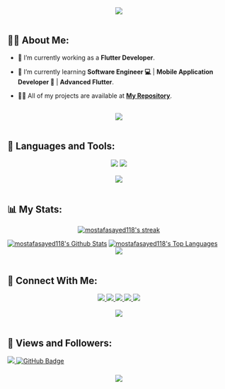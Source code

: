 <div align="center">
    <img src="https://readme-typing-svg.herokuapp.com/?font=Righteous&size=35&center=true&vCenter=true&width=500&height=70&duration=4000&lines=Hi+There!+👋;+I'm+Mustafa+Sayed!+😎" />
</div>

<br>

## 🙋‍♂️ About Me:

- 🔭 I’m currently working as a **Flutter Developer**.

- 🌱 I’m currently learning **Software Engineer 💻** | **Mobile Application Developer 📱** | **Advanced Flutter**.

- 👨‍💻 All of my projects are available at **[My Repository](https://github.com/mostafasayed118?page=1&tab=repositories)**.

<br>
<div align="center">
    <img src="https://user-images.githubusercontent.com/73097560/115834477-dbab4500-a447-11eb-908a-139a6edaec5c.gif" />
</div>
<br>

## 🚀 Languages and Tools:
<div align="center">
    <img src="https://skillicons.dev/icons?i=flutter,dart,firebase,cpp,java,python" />
    <img src="https://skillicons.dev/icons?i=github,androidstudio,vscode,figma,postman" /><br>
</div>

<br>
<div align="center">
    <img src="https://user-images.githubusercontent.com/73097560/115834477-dbab4500-a447-11eb-908a-139a6edaec5c.gif" />
</div>
<br>

## 📊 My Stats:

<p align="center">
    <a href="https://github.com/mostafasayed118/github-readme-streak-stats">
        <img title="🔥 Get streak stats for your profile at git.io/streak-stats" alt="mostafasayed118's streak" src="https://github-readme-streak-stats.herokuapp.com/?user=mostafasayed118&theme=black-ice&hide_border=true&stroke=0000&background=060A0CD0"/>
    </a>
</p>
<a href="https://github.com/mostafasayed118/github-readme-stats"><img alt="mostafasayed118's Github Stats" src="https://github-readme-stats.vercel.app/api?username=mostafasayed118&show_icons=true&count_private=true&theme=react&hide_border=true&bg_color=0D1117" /></a>
<a href="https://github.com/mostafasayed118/github-readme-stats"><img alt="mostafasayed118's Top Languages" src="https://github-readme-stats.vercel.app/api/top-langs/?username=mostafasayed118&langs_count=8&count_private=true&layout=compact&theme=react&hide_border=true&bg_color=0D1117" /></a>

<br>
<div align="center">
    <img src="https://user-images.githubusercontent.com/73097560/115834477-dbab4500-a447-11eb-908a-139a6edaec5c.gif" />
</div>
<br>

## 🤝 Connect With Me:

<div align="center">
    <a href="https://www.linkedin.com/in/ammar-ageeza-9031891b8/" target="_blank">
        <img src="https://img.shields.io/badge/LinkedIn-0077B5?style=for-the-badge&logo=linkedin&logoColor=white" target="_blank" />
    </a>
  <a href="mailto:ammarfathy516@gmail.com">
    <img src="https://img.shields.io/badge/Gmail-333333?style=for-the-badge&logo=gmail&logoColor=red" />
  </a>
        <a href="https://mostaql.com/u/ammarageeza/portfolio">
    <img src="https://img.shields.io/badge/Portfolio-0077B5?style=for-the-badge&logoColor=white" />
  </a>
    <a href="https://youtube.com/@ammarageeza91?si=bHNizIHn9dIL3jX7">
    <img src="https://img.shields.io/badge/Youtube-red?style=for-the-badge&logo=youtube&logoColor=white" />
  </a>
     </a>
     <a href="https://t.me/ammarageeza">
    <img src="https://img.shields.io/badge/Telegram-0077B5?style=for-the-badge&logo=telegram&logoColor=white" />
  </a>
</div>

<br>
<div align="center">
    <img src="https://user-images.githubusercontent.com/73097560/115834477-dbab4500-a447-11eb-908a-139a6edaec5c.gif" />
</div>
<br>

## 💜 Views and Followers:

<a href="https://github.com/mostafasayed118/github-profile-views-counter">
    <img src="https://komarev.com/ghpvc/?username=mostafasayed118">
</a>
<a href="https://github.com/mostafasayed118?tab=followers"><img src="https://img.shields.io/github/followers/mostafasayed118?label=Followers&style=social" alt="GitHub Badge"></a>
<h3 align="center">
    <img src="https://readme-typing-svg.herokuapp.com/?font=Righteous&size=25&center=true&vCenter=true&width=500&height=70&duration=4000&lines=Thanks+for+visiting!+❤️;+Shoot+me+a+message+on+Linkedin!;I'm+Long+Life+Learner">
</h3>

<br/>
